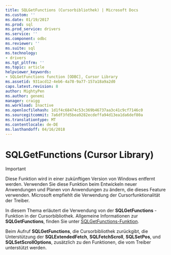 ```yaml
---
title: SQLGetFunctions (Cursorbibliothek) | Microsoft Docs
ms.custom: ''
ms.date: 01/19/2017
ms.prod: sql
ms.prod_service: drivers
ms.service: ''
ms.component: odbc
ms.reviewer: ''
ms.suite: sql
ms.technology:
- drivers
ms.tgt_pltfrm: ''
ms.topic: article
helpviewer_keywords:
- SQLGetFunctions function [ODBC], Cursor Library
ms.assetid: 931acd12-4eb6-4a78-9a77-157a18a9a2d0
caps.latest.revision: 8
author: MightyPen
ms.author: genemi
manager: craigg
ms.workload: Inactive
ms.openlocfilehash: 1d1f4c68474c53c369b46737aa3c41c9cf7146c0
ms.sourcegitcommit: 7a6df3fd5bea9282ecdeffa94d13ea1da6def80a
ms.translationtype: MT
ms.contentlocale: de-DE
ms.lasthandoff: 04/16/2018
---
```

# <a name="sqlgetfunctions-cursor-library"></a>SQLGetFunctions (Cursor Library)
> [!IMPORTANT]  
>  Diese Funktion wird in einer zukünftigen Version von Windows entfernt werden. Verwenden Sie diese Funktion beim Entwickeln neuer Anwendungen und Planen von Anwendungen zu ändern, die dieses Feature verwenden. Microsoft empfiehlt die Verwendung der Cursorfunktionalität der Treiber.  
  
 In diesem Thema erläutert die Verwendung von der **SQLGetFunctions** -Funktion in der Cursorbibliothek. Allgemeine Informationen zur **SQLGetFunctions**, finden Sie unter [SQLGetFunctions-Funktion](../../../odbc/reference/syntax/sqlgetfunctions-function.md).  
  
 Beim Aufruf **SQLGetFunctions**, die Cursorbibliothek zurückgibt, die Unterstützung der **SQLExtendedFetch**, **SQLFetchScroll**, **SQLSetPos**, und **SQLSetScrollOptions**, zusätzlich zu den Funktionen, die vom Treiber unterstützt werden.
